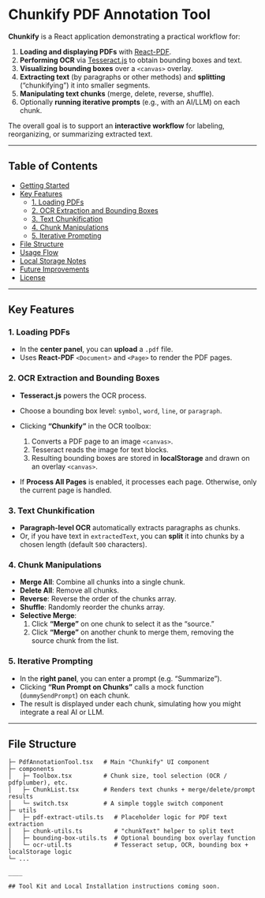 # Chunkify PDF Annotation Tool

**Chunkify** is a React application demonstrating a practical workflow for:
1. **Loading and displaying PDFs** with [React-PDF](https://github.com/wojtekmaj/react-pdf).
2. **Performing OCR** via [Tesseract.js](https://github.com/naptha/tesseract.js) to obtain bounding boxes and text.
3. **Visualizing bounding boxes** over a `<canvas>` overlay.
4. **Extracting text** (by paragraphs or other methods) and **splitting** (“chunkifying”) it into smaller segments.
5. **Manipulating text chunks** (merge, delete, reverse, shuffle).
6. Optionally **running iterative prompts** (e.g., with an AI/LLM) on each chunk.

The overall goal is to support an **interactive workflow** for labeling, reorganizing, or summarizing extracted text.

---

## Table of Contents

- [Getting Started](#getting-started)
- [Key Features](#key-features)
  - [1. Loading PDFs](#1-loading-pdfs)
  - [2. OCR Extraction and Bounding Boxes](#2-ocr-extraction-and-bounding-boxes)
  - [3. Text Chunkification](#3-text-chunkification)
  - [4. Chunk Manipulations](#4-chunk-manipulations)
  - [5. Iterative Prompting](#5-iterative-prompting)
- [File Structure](#file-structure)
- [Usage Flow](#usage-flow)
- [Local Storage Notes](#local-storage-notes)
- [Future Improvements](#future-improvements)
- [License](#license)

---

## Key Features

### 1. Loading PDFs
- In the **center panel**, you can **upload** a `.pdf` file.
- Uses **React-PDF** `<Document>` and `<Page>` to render the PDF pages.

### 2. OCR Extraction and Bounding Boxes
- **Tesseract.js** powers the OCR process.
- Choose a bounding box level: `symbol`, `word`, `line`, or `paragraph`.
- Clicking **“Chunkify”** in the OCR toolbox:
  1. Converts a PDF page to an image `<canvas>`.
  2. Tesseract reads the image for text blocks.
  3. Resulting bounding boxes are stored in **localStorage** and drawn on an overlay `<canvas>`.

- If **Process All Pages** is enabled, it processes each page. Otherwise, only the current page is handled.

### 3. Text Chunkification
- **Paragraph-level OCR** automatically extracts paragraphs as chunks.
- Or, if you have text in `extractedText`, you can **split** it into chunks by a chosen length (default `500` characters).

### 4. Chunk Manipulations
- **Merge All**: Combine all chunks into a single chunk.
- **Delete All**: Remove all chunks.
- **Reverse**: Reverse the order of the chunks array.
- **Shuffle**: Randomly reorder the chunks array.
- **Selective Merge**:
  1. Click **“Merge”** on one chunk to select it as the “source.”
  2. Click **“Merge”** on another chunk to merge them, removing the source chunk from the list.

### 5. Iterative Prompting
- In the **right panel**, you can enter a prompt (e.g. “Summarize”).
- Clicking **“Run Prompt on Chunks”** calls a mock function (`dummySendPrompt`) on each chunk.
- The result is displayed under each chunk, simulating how you might integrate a real AI or LLM.

---

## File Structure

```plaintext
├─ PdfAnnotationTool.tsx   # Main "Chunkify" UI component
├─ components
│   ├─ Toolbox.tsx         # Chunk size, tool selection (OCR / pdfplumber), etc.
│   ├─ ChunkList.tsx       # Renders text chunks + merge/delete/prompt results
│   └─ switch.tsx          # A simple toggle switch component
├─ utils
│   ├─ pdf-extract-utils.ts   # Placeholder logic for PDF text extraction
│   ├─ chunk-utils.ts         # "chunkText" helper to split text
│   ├─ bounding-box-utils.ts  # Optional bounding box overlay function
│   └─ ocr-util.ts            # Tesseract setup, OCR, bounding box + localStorage logic
└─ ...

____

## Tool Kit and Local Installation instructions coming soon.